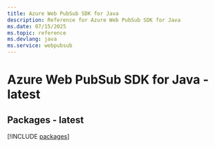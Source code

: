 ```yaml
---
title: Azure Web PubSub SDK for Java
description: Reference for Azure Web PubSub SDK for Java
ms.date: 07/15/2025
ms.topic: reference
ms.devlang: java
ms.service: webpubsub
---
```

# Azure Web PubSub SDK for Java - latest
## Packages - latest
[!INCLUDE [packages](web-pubsub-index.md)]